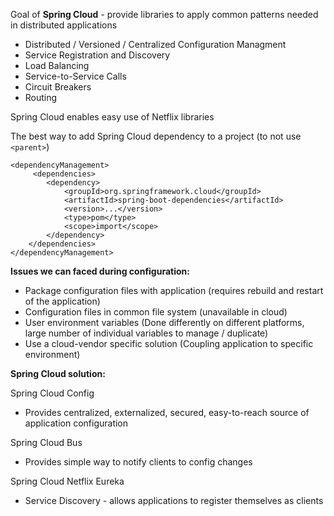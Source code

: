 Goal of **Spring Cloud** - provide libraries to apply common patterns needed in distributed applications
- Distributed / Versioned / Centralized Configuration Managment
- Service Registration and Discovery
- Load Balancing
- Service-to-Service Calls
- Circuit Breakers
- Routing

Spring Cloud enables easy use of Netflix libraries

The best way to add Spring Cloud dependency to a project (to not use `<parent>`)

```
<dependencyManagement>
     <dependencies>
        <dependency>
            <groupId>org.springframework.cloud</groupId>
            <artifactId>spring-boot-dependencies</artifactId>
            <version>...</version>
            <type>pom</type>
            <scope>import</scope>
        </dependency>
    </dependencies>
</dependencyManagement>
 ```

**Issues we can faced during configuration:**
- Package configuration files with application (requires rebuild and restart of the application)
- Configuration files in common file system (unavailable in cloud)
- User environment variables (Done differently on different platforms, large number of individual variables to manage / duplicate)
- Use a cloud-vendor specific solution (Coupling application to specific environment)

**Spring Cloud solution:**

Spring Cloud Config 
- Provides centralized, externalized, secured, easy-to-reach source of application configuration

Spring Cloud Bus
- Provides simple way to notify clients to config changes

Spring Cloud Netflix Eureka
- Service Discovery - allows applications to register themselves as clients
